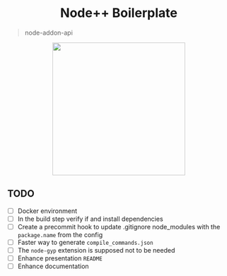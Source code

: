 <h1 align="center"> Node++ Boilerplate </h1>

> node-addon-api 

<p align="center">
  <img src="https://raw.githubusercontent.com/Daniel-Boll/Nodepp-Boilerplate/main/assets/nodepp.png" width=300 />
</p>

## TODO

- [ ] Docker environment
- [ ] In the build step verify if and install dependencies
- [ ] Create a precommit hook to update .gitignore node_modules with the `package.name` from the config
- [ ] Faster way to generate `compile_commands.json`
- [ ] The `node-gyp` extension is supposed not to be needed
- [ ] Enhance presentation `README`
- [ ] Enhance documentation
